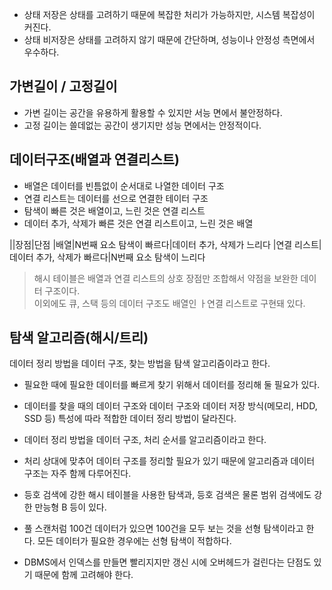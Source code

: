 
- 상태 저장은 상태를 고려하기 때문에 복잡한 처리가 가능하지만, 시스템 복잡성이 커진다. 
- 상태 비저장은 상태를 고려하지 않기 때문에 간단하며, 성능이나 안정성 측면에서 우수하다.

## 가변길이 / 고정길이
- 가변 길이는 공간을 유용하게 활용할 수 있지만 서능 면에서 불안정하다.
- 고정 길이는 쓸데없는 공간이 생기지만 성능 면에서는 안정적이다.

## 데이터구조(배열과 연결리스트)
- 배열은 데이터를 빈틈없이 순서대로 나열한 데이터 구조
- 연결 리스트는 데이터를 선으로 연결한 테이터 구조
- 탐색이 빠른 것은 배열이고, 느린 것은 연결 리스트
- 데이터 추가, 삭제가 빠른 것은 연결 리스트이고, 느린 것은 배열 

||장점|단점
|배열|N번째 요소 탐색이 빠르다|데이터 추가, 삭제가 느리다
|연결 리스트|데이터 추가, 삭제가 빠르다|N번째 요소 탐색이 느리다
> 해시 테이블은 배열과 연결 리스트의 상호 장점만 조합해서 약점을 보완한 데이터 구조이다.  
> 이외에도 큐, 스택 등의 데이터 구조도 배열인 ㅏ연결 리스트로 구현돼 있다.  

## 탐색 알고리즘(해시/트리)
데이터 정리 방법을 데이터 구조, 찾는 방법을 탐색 알고리즘이라고 한다.  

- 필요한 때에 필요한 데이터를 빠르게 찾기 위해서 데이터를 정리해 둘 필요가 있다.
- 데이터를 찾을 때의 데이터 구조와 데이터 구조와 데이터 저장 방식(메모리, HDD, SSD 등) 특성에 따라 적합한 데이터 정리 방법이 달라진다.
- 데이터 정리 방법을 데이터 구조, 처리 순서를 알고리즘이라고 한다.
- 처리 상대에 맞추어 데이터 구조를 정리할 필요가 있기 때문에 알고리즘과 데이터 구조는 자주 함께 다루어진다.

- 등호 검색에 강한 해시 테이블을 사용한 탐색과, 등호 검색은 물론 범위 검색에도 강한 만능형 B 등이 있다.
- 풀 스캔처럼 100건 데이터가 있으면 100건을 모두 보는 것을 선형 탐색이라고 한다. 모든 데이터가 필요한 경우에는 선형 탐색이 적합하다.
- DBMS에서 인덱스를 만들면 빨리지지만 갱신 시에 오버헤드가 걸린다는 단점도 있기 때문에 함께 고려해야 한다.
